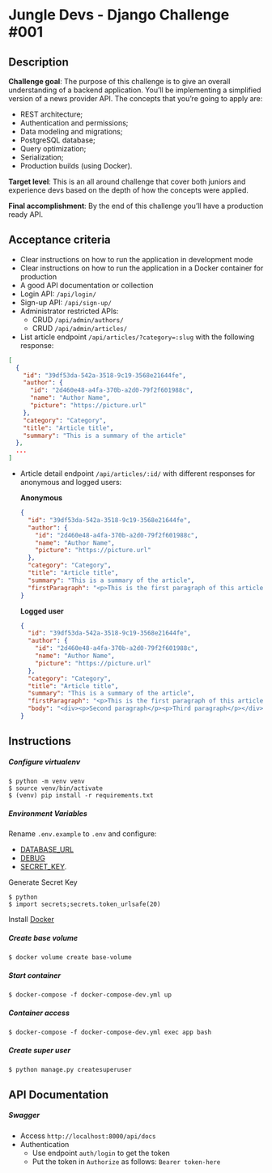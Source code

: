 # Jungle Devs - Django Challenge #001

## Description

**Challenge goal**: The purpose of this challenge is to give an overall understanding of a backend application. You’ll be implementing a simplified version of a news provider API. The concepts that you’re going to apply are:

- REST architecture;
- Authentication and permissions;
- Data modeling and migrations;
- PostgreSQL database;
- Query optimization;
- Serialization;
- Production builds (using Docker).

**Target level**: This is an all around challenge that cover both juniors and experience devs based on the depth of how the concepts were applied.

**Final accomplishment**: By the end of this challenge you’ll have a production ready API.

## Acceptance criteria

- Clear instructions on how to run the application in development mode
- Clear instructions on how to run the application in a Docker container for production
- A good API documentation or collection
- Login API: `/api/login/`
- Sign-up API: `/api/sign-up/`
- Administrator restricted APIs:
  - CRUD `/api/admin/authors/`
  - CRUD `/api/admin/articles/`
- List article endpoint `/api/articles/?category=:slug` with the following response:
```json
[
  {
    "id": "39df53da-542a-3518-9c19-3568e21644fe",
    "author": {
      "id": "2d460e48-a4fa-370b-a2d0-79f2f601988c",
      "name": "Author Name",
      "picture": "https://picture.url"
    },
    "category": "Category",
    "title": "Article title",
    "summary": "This is a summary of the article"
  },
  ...
]
```
- Article detail endpoint `/api/articles/:id/` with different responses for anonymous and logged users:

    **Anonymous**
    ```json
    {
      "id": "39df53da-542a-3518-9c19-3568e21644fe",
      "author": {
        "id": "2d460e48-a4fa-370b-a2d0-79f2f601988c",
        "name": "Author Name",
        "picture": "https://picture.url"
      },
      "category": "Category",
      "title": "Article title",
      "summary": "This is a summary of the article",
      "firstParagraph": "<p>This is the first paragraph of this article</p>"
    }
    ```

    **Logged user**
    ```json
    {
      "id": "39df53da-542a-3518-9c19-3568e21644fe",
      "author": {
        "id": "2d460e48-a4fa-370b-a2d0-79f2f601988c",
        "name": "Author Name",
        "picture": "https://picture.url"
      },
      "category": "Category",
      "title": "Article title",
      "summary": "This is a summary of the article",
      "firstParagraph": "<p>This is the first paragraph of this article</p>",
      "body": "<div><p>Second paragraph</p><p>Third paragraph</p></div>"
    }
    ```

## Instructions

##### Configure virtualenv
```shell
$ python -m venv venv
$ source venv/bin/activate
$ (venv) pip install -r requirements.txt
```

##### Environment Variables
Rename `.env.example` to `.env` and configure:
- [DATABASE_URL](https://docs.djangoproject.com/en/3.1/ref/settings/#std:setting-DATABASES)
- [DEBUG](https://docs.djangoproject.com/en/3.1/ref/settings/#std:setting-DEBUG)
- [SECRET_KEY](https://docs.djangoproject.com/en/3.1/ref/settings/#std:setting-SECRET_KEY).

Generate Secret Key
```shell
$ python
$ import secrets;secrets.token_urlsafe(20)
```

Install [Docker](https://docs.docker.com/get-docker/)
##### Create base volume
```shell
$ docker volume create base-volume
```
##### Start container
```shell
$ docker-compose -f docker-compose-dev.yml up
```
##### Container access
```shell
$ docker-compose -f docker-compose-dev.yml exec app bash
```
##### Create super user
```shell
$ python manage.py createsuperuser
```

## API Documentation

##### Swagger
- Access `http://localhost:8000/api/docs`
- Authentication
  - Use endpoint `auth/login` to get the token
  - Put the token in `Authorize` as follows: `Bearer token-here`
  